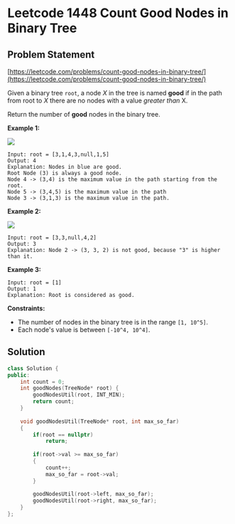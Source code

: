 # Leetcode 1448 Count Good Nodes in Binary Tree

## Problem Statement

[https://leetcode.com/problems/count-good-nodes-in-binary-tree/](https://leetcode.com/problems/count-good-nodes-in-binary-tree/)

Given a binary tree `root`, a node _X_ in the tree is named **good** if in the path from root to _X_ there are no nodes with a value _greater than_ X.

Return the number of **good** nodes in the binary tree.

**Example 1:**

![](https://assets.leetcode.com/uploads/2020/04/02/test_sample_1.png)

```text
Input: root = [3,1,4,3,null,1,5]
Output: 4
Explanation: Nodes in blue are good.
Root Node (3) is always a good node.
Node 4 -> (3,4) is the maximum value in the path starting from the root.
Node 5 -> (3,4,5) is the maximum value in the path
Node 3 -> (3,1,3) is the maximum value in the path.
```

**Example 2:**

![](https://assets.leetcode.com/uploads/2020/04/02/test_sample_2.png)

```text
Input: root = [3,3,null,4,2]
Output: 3
Explanation: Node 2 -> (3, 3, 2) is not good, because "3" is higher than it.
```

**Example 3:**

```text
Input: root = [1]
Output: 1
Explanation: Root is considered as good.
```

**Constraints:**

* The number of nodes in the binary tree is in the range `[1, 10^5]`.
* Each node's value is between `[-10^4, 10^4]`.

## Solution

```cpp
class Solution {
public:
    int count = 0;
    int goodNodes(TreeNode* root) {
        goodNodesUtil(root, INT_MIN);  
        return count;
    }
    
    void goodNodesUtil(TreeNode* root, int max_so_far)
    {
        if(root == nullptr)
            return;
        
        if(root->val >= max_so_far)
        {
            count++;
            max_so_far = root->val;
        }
        
        goodNodesUtil(root->left, max_so_far);
        goodNodesUtil(root->right, max_so_far);
    }
};
```

